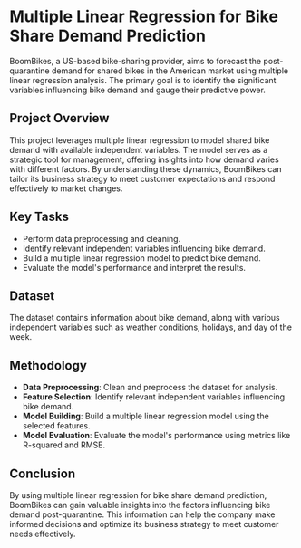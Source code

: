 # Multiple Linear Regression for Bike Share Demand Prediction

BoomBikes, a US-based bike-sharing provider, aims to forecast the post-quarantine demand for shared bikes in the American market using multiple linear regression analysis. The primary goal is to identify the significant variables influencing bike demand and gauge their predictive power.

## Project Overview
This project leverages multiple linear regression to model shared bike demand with available independent variables. The model serves as a strategic tool for management, offering insights into how demand varies with different factors. By understanding these dynamics, BoomBikes can tailor its business strategy to meet customer expectations and respond effectively to market changes.

## Key Tasks
- Perform data preprocessing and cleaning.
- Identify relevant independent variables influencing bike demand.
- Build a multiple linear regression model to predict bike demand.
- Evaluate the model's performance and interpret the results.

## Dataset
The dataset contains information about bike demand, along with various independent variables such as weather conditions, holidays, and day of the week.

## Methodology
- **Data Preprocessing**: Clean and preprocess the dataset for analysis.
- **Feature Selection**: Identify relevant independent variables influencing bike demand.
- **Model Building**: Build a multiple linear regression model using the selected features.
- **Model Evaluation**: Evaluate the model's performance using metrics like R-squared and RMSE.

## Conclusion
By using multiple linear regression for bike share demand prediction, BoomBikes can gain valuable insights into the factors influencing bike demand post-quarantine. This information can help the company make informed decisions and optimize its business strategy to meet customer needs effectively.





